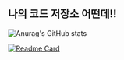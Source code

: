 ## 나의 코드 저장소 어떤데!!

![Anurag's GitHub stats](https://github-readme-stats.vercel.app/api?username=TIRO044&show_icons=true&theme=calm)

[![Readme Card](https://github-readme-stats.vercel.app/api/pin/?username=TIRO044&repo=github-readme-stats)](https://github.com/anuraghazra/github-readme-stats)

<!--
**TIRO044/TIRO044** is a ✨ _special_ ✨ repository because its `README.md` (this file) appears on your GitHub profile.

Here are some ideas to get you started:

- 🔭 I’m currently working on ...
- 🌱 I’m currently learning ...
- 👯 I’m looking to collaborate on ...
- 🤔 I’m looking for help with ...
- 💬 Ask me about ...
- 📫 How to reach me: ...
- 😄 Pronouns: ...
- ⚡ Fun fact: ...
-->
